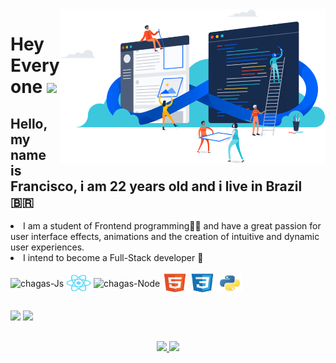 <img align="right" src="https://github.com/francisco-das-chagas/francisco-das-chagas/blob/e7be76ec5fee9e0a14f24afc3782ad29754b1449/image.png" width="425"/>

<h1 align="left"> Hey Everyone <img src="https://raw.githubusercontent.com/kaueMarques/kaueMarques/master/hi.gif" width="30px"<h1/>
<h2> Hello, my name is Francisco, i am 22 years old and i live in Brazil 🇧🇷 </h2>
<li>I am a student of Frontend programming👨‍💻 and have a great passion for user interface effects, animations and the creation of intuitive and dynamic user experiences.</li>
<li>I intend to become a Full-Stack developer 🎯 </li>
 
 <div style="display: inline_block"><br>
  <img align="center" alt="chagas-Js" height="30" width="40" src="https://cdn.jsdelivr.net/gh/devicons/devicon/icons/javascript/javascript-original.svg">
  <img align="center" alt="chagas-React" height="30" width="40" src="https://raw.githubusercontent.com/devicons/devicon/master/icons/react/react-original.svg">
  <img align="center" alt="chagas-Node" height="30" width="40" src="https://cdn.jsdelivr.net/gh/devicons/devicon/icons/nodejs/nodejs-original.svg">
  <img align="center" alt="Rafa-HTML" height="30" width="40" src="https://raw.githubusercontent.com/devicons/devicon/master/icons/html5/html5-original.svg">
  <img align="center" alt="Rafa-CSS" height="30" width="40" src="https://raw.githubusercontent.com/devicons/devicon/master/icons/css3/css3-original.svg">
  <img align="center" alt="Rafa-Python" height="30" width="40" src="https://raw.githubusercontent.com/devicons/devicon/master/icons/python/python-original.svg"> 
</div>
 
 ##
 
 <div> 
  <a href = "mailto:f.chagasdutra18@gmail.com"><img src="https://img.shields.io/badge/-Gmail-%23333?style=for-the-badge&logo=gmail&logoColor=white" target="_blank"></a>
  <a href="https://www.linkedin.com/in/f-chagas-dutra/" target="_blank"><img src="https://img.shields.io/badge/-LinkedIn-%230077B5?style=for-the-badge&logo=linkedin&logoColor=white" target="_blank"></a> 
</div>

 ##
 
<div align="center">
  <a href="https://github.com/francisco-das-chagas">
  <img height="150em" src="https://github-readme-stats.vercel.app/api?username=francisco-das-chagas&show_icons=true&theme=dark&include_all_commits=true&count_private=true"/>
  <img height="150em" src="https://github-readme-stats.vercel.app/api/top-langs/?username=francisco-das-chagas&layout=compact&langs_count=7&theme=dark"/>
</div>
 
